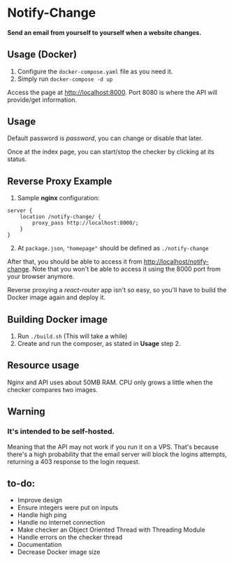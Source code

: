 # Notify-Change
#### Send an email from yourself to yourself when a website changes.

## Usage (Docker)
1. Configure the `docker-compose.yaml` file as you need it.
2. Simply run `docker-compose -d up`

Access the page at [http://localhost:8000](http://localhost:8000). Port 8080 is where the API will provide/get information.

## Usage
Default password is *password*, you can change or disable that later.

Once at the index page, you can start/stop the checker by clicking at its status.


## Reverse Proxy Example
1. Sample **nginx** configuration:
```
server {
    location /notify-change/ {
        proxy_pass http://localhost:8000/;
    }
}
```
2. At `package.json`, `"homepage"` should be defined as `./notify-change`

After that, you should be able to access it from [http://localhost/notify-change](http://localhost/notify-change). Note that you won't be able to access it using the 8000 port from your browser anymore.

Reverse proxying a *react-router* app isn't so easy, so you'll have to build the Docker image again and deploy it.

## Building Docker image
1. Run `./build.sh` (This will take a while)
2. Create and run the composer, as stated in **Usage** step 2.

## Resource usage
Nginx and API uses about 50MB RAM. CPU only grows a little when the checker compares two images.

## Warning
### It's intended to be self-hosted.
Meaning that the API may not work if you run it on a VPS. That's because there's a high probability that the email server will block the logins attempts, returning a 403 response to the login request.

## to-do:
* Improve design
* Ensure integers were put on inputs
* Handle high ping
* Handle no internet connection
* Make checker an Object Oriented Thread with Threading Module
* Handle errors on the checker thread
* Documentation
* Decrease Docker image size